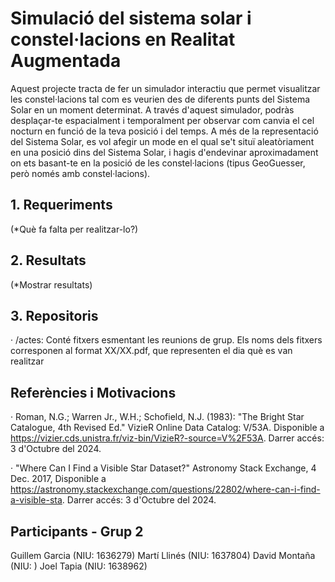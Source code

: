 # Simulació del sistema solar i constel·lacions en Realitat Augmentada

Aquest projecte tracta de fer un simulador interactiu que permet visualitzar les constel·lacions tal com es veurien des de diferents punts del Sistema Solar en un moment determinat. A través d'aquest simulador, podràs desplaçar-te espacialment i temporalment per observar com canvia el cel nocturn en funció de la teva posició i del temps. A més de la representació del Sistema Solar, es vol afegir un mode en el qual se't situï aleatòriament en una posició dins del Sistema Solar, i hagis d'endevinar aproximadament on ets basant-te en la posició de les constel·lacions (tipus GeoGuesser, però només amb constel·lacions).

## 1. Requeriments
(*Què fa falta per realitzar-lo?)

## 2. Resultats
(*Mostrar resultats)

## 3. Repositoris 
· /actes: Conté fitxers esmentant les reunions de grup. Els noms dels fitxers corresponen al format XX/XX.pdf, que representen el dia què es van realitzar


## Referències i Motivacions
· Roman, N.G.; Warren Jr., W.H.; Schofield, N.J. (1983): "The Bright Star Catalogue, 4th Revised Ed." VizieR Online Data Catalog: V/53A. Disponible a https://vizier.cds.unistra.fr/viz-bin/VizieR?-source=V%2F53A. Darrer accés: 3 d'Octubre del 2024.

· "Where Can I Find a Visible Star Dataset?" Astronomy Stack Exchange, 4 Dec. 2017, Disponible a https://astronomy.stackexchange.com/questions/22802/where-can-i-find-a-visible-sta. Darrer accés: 3 d'Octubre del 2024.

## Participants - Grup 2
Guillem Garcia (NIU: 1636279)
Martí Llinés (NIU: 1637804)
David Montaña (NIU: )
Joel Tapia (NIU: 1638962)




